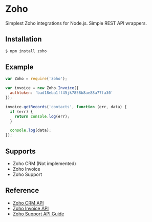 # Zoho

Simplest Zoho integrations for Node.js. Simple REST API wrappers.

## Installation

```bash
$ npm install zoho
```

## Example

```js
var Zoho = require('zoho');

var invoice = new Zoho.Invoice({
  authtoken: 'bad18eba1ff45jk7858b8ae88a77fa30'
});

invoice.getRecords('contacts', function (err, data) {
  if (err) {
    return console.log(err);
  }

  console.log(data);
});
```

## Supports

* Zoho CRM (Not implemented)
* Zoho Invoice
* Zoho Support

## Reference

* [Zoho CRM API](https://www.zoho.com/crm/help/api)
* [Zoho Invoice API](https://www.zoho.com/invoice/api/v3)
* [Zoho Support API Guide](https://www.zoho.com/support/help/api-guide.html)


